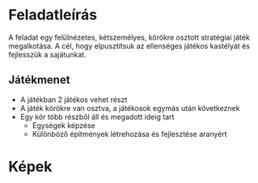 # Feladatleírás

A feladat egy felülnézetes, kétszemélyes, körökre osztott stratégiai játék megalkotása. A cél, hogy elpusztítsuk az ellenséges játékos kastélyát és fejlesszük a sajátunkat.

## Játékmenet

* A játékban 2 játékos vehet részt
* A játék körökre van osztva, a játékosok egymás után következnek
* Egy kör több részből áll és megadott ideig tart
  * Egységek képzése
  * Különböző építmények létrehozása és fejlesztése aranyért

# Képek
